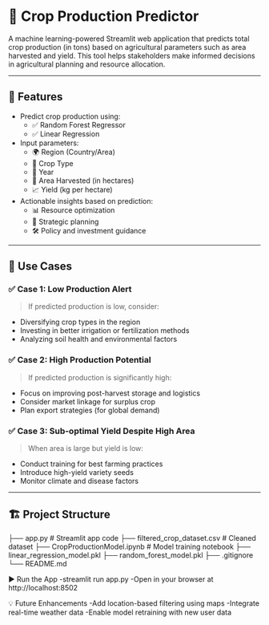 # 🌾 Crop Production Predictor

A machine learning-powered Streamlit web application that predicts total crop production (in tons) based on agricultural parameters such as area harvested and yield. This tool helps stakeholders make informed decisions in agricultural planning and resource allocation.

---

## 🚀 Features

- Predict crop production using:
  - ✅ Random Forest Regressor
  - ✅ Linear Regression
- Input parameters:
  - 🌍 Region (Country/Area)
  - 🌱 Crop Type
  - 📅 Year
  - 🌾 Area Harvested (in hectares)
  - 📈 Yield (kg per hectare)
- Actionable insights based on prediction:
  - 📊 Resource optimization
  - 📍 Strategic planning
  - 🛠 Policy and investment guidance

---

## 🧠 Use Cases

### ✅ Case 1: Low Production Alert  
> If predicted production is low, consider:
- Diversifying crop types in the region
- Investing in better irrigation or fertilization methods
- Analyzing soil health and environmental factors

### ✅ Case 2: High Production Potential  
> If predicted production is significantly high:
- Focus on improving post-harvest storage and logistics
- Consider market linkage for surplus crop
- Plan export strategies (for global demand)

### ✅ Case 3: Sub-optimal Yield Despite High Area  
> When area is large but yield is low:
- Conduct training for best farming practices
- Introduce high-yield variety seeds
- Monitor climate and disease factors

---

## 🏗️ Project Structure

├── app.py # Streamlit app code
├── filtered_crop_dataset.csv # Cleaned dataset
├── CropProductionModel.ipynb # Model training notebook
├── linear_regression_model.pkl
├── random_forest_model.pkl
├── .gitignore
└── README.md

▶️ Run the App
-streamlit run app.py
-Open in your browser at http://localhost:8502

💡 Future Enhancements
-Add location-based filtering using maps
-Integrate real-time weather data
-Enable model retraining with new user data
